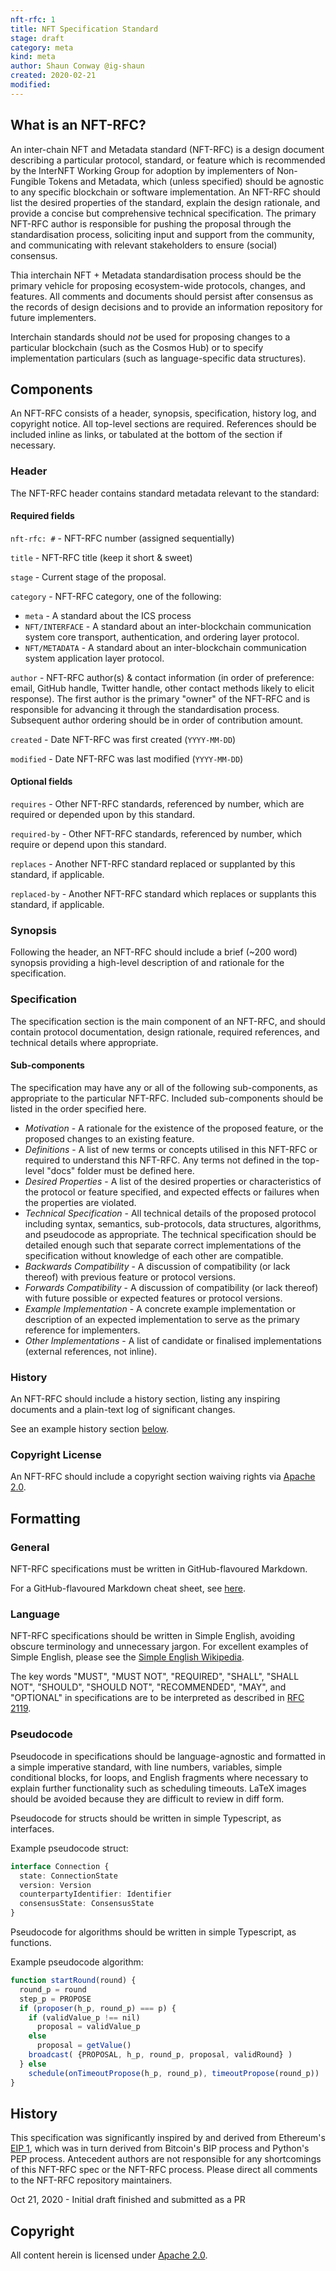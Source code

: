 ```yaml
---
nft-rfc: 1
title: NFT Specification Standard
stage: draft
category: meta
kind: meta
author: Shaun Conway @ig-shaun
created: 2020-02-21
modified: 
---
```


## What is an NFT-RFC?

An inter-chain NFT and Metadata standard (NFT-RFC) is a design document describing a particular protocol,
standard, or feature which is recommended by the InterNFT Working Group for adoption by implementers of Non-Fungible Tokens and Metadata, which (unless specified) should be agnostic to any specific blockchain or software implementation.
An NFT-RFC should list the desired properties of the standard, explain the design rationale, and
provide a concise but comprehensive technical specification. The primary NFT-RFC author
is responsible for pushing the proposal through the standardisation process, soliciting
input and support from the community, and communicating with relevant stakeholders to
ensure (social) consensus.

Thia interchain NFT + Metadata standardisation process should be the primary vehicle for proposing
ecosystem-wide protocols, changes, and features. All comments and documents should persist after
consensus as the records of design decisions and to provide an information repository for future implementers.

Interchain standards should *not* be used for proposing changes to a particular blockchain
(such as the Cosmos Hub) or to specify implementation particulars (such as language-specific data structures).

## Components

An NFT-RFC consists of a header, synopsis, specification, history log, and copyright notice. All top-level sections are required.
References should be included inline as links, or tabulated at the bottom of the section if necessary.

### Header

The NFT-RFC header contains standard metadata relevant to the standard:

#### Required fields

`nft-rfc: #` - NFT-RFC number (assigned sequentially)

`title` - NFT-RFC title (keep it short & sweet)

`stage` - Current stage of the proposal.

`category` - NFT-RFC category, one of the following:
- `meta` - A standard about the ICS process
- `NFT/INTERFACE` - A standard about an inter-blockchain communication system core transport, authentication, and ordering layer protocol.
- `NFT/METADATA` - A standard about an inter-blockchain communication system application layer protocol.

`author` - NFT-RFC author(s) & contact information (in order of preference: email, GitHub handle, Twitter handle, other contact methods likely to elicit response).
           The first author is the primary "owner" of the NFT-RFC and is responsible for advancing it through the standardisation process.
           Subsequent author ordering should be in order of contribution amount.

`created` - Date NFT-RFC was first created (`YYYY-MM-DD`)

`modified` - Date NFT-RFC was last modified (`YYYY-MM-DD`)

#### Optional fields

`requires` - Other NFT-RFC standards, referenced by number, which are required or depended upon by this standard.

`required-by` - Other NFT-RFC standards, referenced by number, which require or depend upon this standard.

`replaces` - Another NFT-RFC standard replaced or supplanted by this standard, if applicable.

`replaced-by` - Another NFT-RFC standard which replaces or supplants this standard, if applicable.

### Synopsis

Following the header, an NFT-RFC should include a brief (~200 word) synopsis providing a high-level
description of and rationale for the specification.

### Specification

The specification section is the main component of an NFT-RFC, and should contain protocol documentation, design rationale,
required references, and technical details where appropriate.

#### Sub-components

The specification may have any or all of the following sub-components, as appropriate to the particular NFT-RFC. Included sub-components should be listed in the order specified here.

- *Motivation* - A rationale for the existence of the proposed feature, or the proposed changes to an existing feature.
- *Definitions* - A list of new terms or concepts utilised in this NFT-RFC or required to understand this NFT-RFC. Any terms not defined in the top-level "docs" folder must be defined here.
- *Desired Properties* - A list of the desired properties or characteristics of the protocol or feature specified, and expected effects or failures when the properties are violated.
- *Technical Specification* - All technical details of the proposed protocol including syntax, semantics, sub-protocols, data structures, algorithms, and pseudocode as appropriate.
    The technical specification should be detailed enough such that separate correct implementations of the specification without knowledge of each other are compatible.
- *Backwards Compatibility* - A discussion of compatibility (or lack thereof) with previous feature or protocol versions.
- *Forwards Compatibility* - A discussion of compatibility (or lack thereof) with future possible or expected features or protocol versions.
- *Example Implementation* - A concrete example implementation or description of an expected implementation to serve as the primary reference for implementers.
- *Other Implementations* - A list of candidate or finalised implementations (external references, not inline).

### History

An NFT-RFC should include a history section, listing any inspiring documents and a plain-text log of significant changes.

See an example history section [below](#history-1).

### Copyright License

An NFT-RFC should include a copyright section waiving rights via [Apache 2.0](https://www.apache.org/licenses/LICENSE-2.0).

## Formatting

### General

NFT-RFC specifications must be written in GitHub-flavoured Markdown.

For a GitHub-flavoured Markdown cheat sheet, see [here](https://github.com/adam-p/markdown-here/wiki/Markdown-Cheatsheet).

### Language

NFT-RFC specifications should be written in Simple English, avoiding obscure terminology and unnecessary jargon. For excellent examples of Simple English, please see the [Simple English Wikipedia](https://simple.wikipedia.org/wiki/Main_Page).

The key words "MUST", "MUST NOT", "REQUIRED", "SHALL", "SHALL NOT", "SHOULD", "SHOULD NOT", "RECOMMENDED", "MAY", and "OPTIONAL" in specifications are to be interpreted as described in [RFC 2119](https://tools.ietf.org/html/rfc2119).

### Pseudocode

Pseudocode in specifications should be language-agnostic and formatted in a simple imperative standard, with line numbers, variables, simple conditional blocks, for loops, and
English fragments where necessary to explain further functionality such as scheduling timeouts. LaTeX images should be avoided because they are difficult to review in diff form.

Pseudocode for structs should be written in simple Typescript, as interfaces.

Example pseudocode struct:

```typescript
interface Connection {
  state: ConnectionState
  version: Version
  counterpartyIdentifier: Identifier
  consensusState: ConsensusState
}
```

Pseudocode for algorithms should be written in simple Typescript, as functions.

Example pseudocode algorithm:

```typescript
function startRound(round) {
  round_p = round
  step_p = PROPOSE
  if (proposer(h_p, round_p) === p) {
    if (validValue_p !== nil)
      proposal = validValue_p
    else
      proposal = getValue()
    broadcast( {PROPOSAL, h_p, round_p, proposal, validRound} )
  } else
    schedule(onTimeoutPropose(h_p, round_p), timeoutPropose(round_p))
}
```

## History

This specification was significantly inspired by and derived from Ethereum's [EIP 1](https://github.com/ethereum/EIPs/blob/master/EIPS/eip-1.md), which
was in turn derived from Bitcoin's BIP process and Python's PEP process. Antecedent authors are not responsible for any shortcomings of this NFT-RFC spec or
the NFT-RFC process. Please direct all comments to the NFT-RFC repository maintainers.

Oct 21, 2020 - Initial draft finished and submitted as a PR


## Copyright

All content herein is licensed under [Apache 2.0](https://www.apache.org/licenses/LICENSE-2.0).
